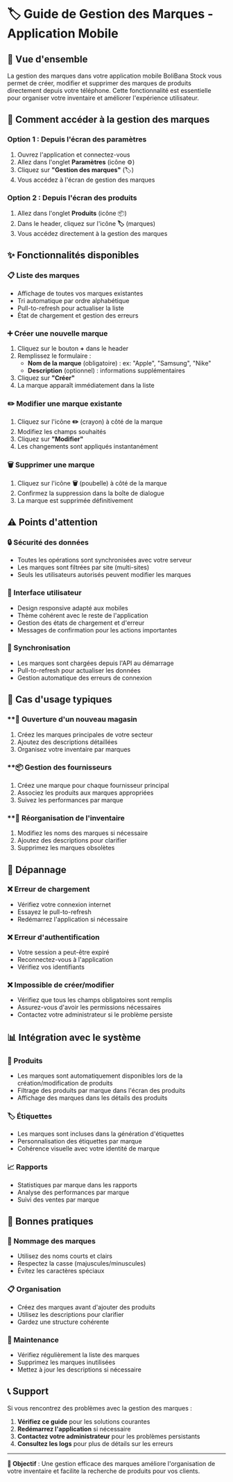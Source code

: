 # 🏷️ Guide de Gestion des Marques - Application Mobile

## 📱 **Vue d'ensemble**

La gestion des marques dans votre application mobile BoliBana Stock vous permet de créer, modifier et supprimer des marques de produits directement depuis votre téléphone. Cette fonctionnalité est essentielle pour organiser votre inventaire et améliorer l'expérience utilisateur.

## 🚀 **Comment accéder à la gestion des marques**

### **Option 1 : Depuis l'écran des paramètres**
1. Ouvrez l'application et connectez-vous
2. Allez dans l'onglet **Paramètres** (icône ⚙️)
3. Cliquez sur **"Gestion des marques"** (🏷️)
4. Vous accédez à l'écran de gestion des marques

### **Option 2 : Depuis l'écran des produits**
1. Allez dans l'onglet **Produits** (icône 📦)
2. Dans le header, cliquez sur l'icône **🏷️** (marques)
3. Vous accédez directement à la gestion des marques

## ✨ **Fonctionnalités disponibles**

### **📋 Liste des marques**
- Affichage de toutes vos marques existantes
- Tri automatique par ordre alphabétique
- Pull-to-refresh pour actualiser la liste
- État de chargement et gestion des erreurs

### **➕ Créer une nouvelle marque**
1. Cliquez sur le bouton **+** dans le header
2. Remplissez le formulaire :
   - **Nom de la marque** (obligatoire) : ex: "Apple", "Samsung", "Nike"
   - **Description** (optionnel) : informations supplémentaires
3. Cliquez sur **"Créer"**
4. La marque apparaît immédiatement dans la liste

### **✏️ Modifier une marque existante**
1. Cliquez sur l'icône **✏️** (crayon) à côté de la marque
2. Modifiez les champs souhaités
3. Cliquez sur **"Modifier"**
4. Les changements sont appliqués instantanément

### **🗑️ Supprimer une marque**
1. Cliquez sur l'icône **🗑️** (poubelle) à côté de la marque
2. Confirmez la suppression dans la boîte de dialogue
3. La marque est supprimée définitivement

## ⚠️ **Points d'attention**

### **🔒 Sécurité des données**
- Toutes les opérations sont synchronisées avec votre serveur
- Les marques sont filtrées par site (multi-sites)
- Seuls les utilisateurs autorisés peuvent modifier les marques

### **📱 Interface utilisateur**
- Design responsive adapté aux mobiles
- Thème cohérent avec le reste de l'application
- Gestion des états de chargement et d'erreur
- Messages de confirmation pour les actions importantes

### **🔄 Synchronisation**
- Les marques sont chargées depuis l'API au démarrage
- Pull-to-refresh pour actualiser les données
- Gestion automatique des erreurs de connexion

## 🎯 **Cas d'usage typiques**

### **🏪 **Ouverture d'un nouveau magasin**
1. Créez les marques principales de votre secteur
2. Ajoutez des descriptions détaillées
3. Organisez votre inventaire par marques

### **📦 **Gestion des fournisseurs**
1. Créez une marque pour chaque fournisseur principal
2. Associez les produits aux marques appropriées
3. Suivez les performances par marque

### **🔄 **Réorganisation de l'inventaire**
1. Modifiez les noms des marques si nécessaire
2. Ajoutez des descriptions pour clarifier
3. Supprimez les marques obsolètes

## 🔧 **Dépannage**

### **❌ Erreur de chargement**
- Vérifiez votre connexion internet
- Essayez le pull-to-refresh
- Redémarrez l'application si nécessaire

### **❌ Erreur d'authentification**
- Votre session a peut-être expiré
- Reconnectez-vous à l'application
- Vérifiez vos identifiants

### **❌ Impossible de créer/modifier**
- Vérifiez que tous les champs obligatoires sont remplis
- Assurez-vous d'avoir les permissions nécessaires
- Contactez votre administrateur si le problème persiste

## 📊 **Intégration avec le système**

### **🔗 Produits**
- Les marques sont automatiquement disponibles lors de la création/modification de produits
- Filtrage des produits par marque dans l'écran des produits
- Affichage des marques dans les détails des produits

### **🏷️ Étiquettes**
- Les marques sont incluses dans la génération d'étiquettes
- Personnalisation des étiquettes par marque
- Cohérence visuelle avec votre identité de marque

### **📈 Rapports**
- Statistiques par marque dans les rapports
- Analyse des performances par marque
- Suivi des ventes par marque

## 🚀 **Bonnes pratiques**

### **📝 Nommage des marques**
- Utilisez des noms courts et clairs
- Respectez la casse (majuscules/minuscules)
- Évitez les caractères spéciaux

### **📋 Organisation**
- Créez des marques avant d'ajouter des produits
- Utilisez les descriptions pour clarifier
- Gardez une structure cohérente

### **🔄 Maintenance**
- Vérifiez régulièrement la liste des marques
- Supprimez les marques inutilisées
- Mettez à jour les descriptions si nécessaire

## 📞 **Support**

Si vous rencontrez des problèmes avec la gestion des marques :

1. **Vérifiez ce guide** pour les solutions courantes
2. **Redémarrez l'application** si nécessaire
3. **Contactez votre administrateur** pour les problèmes persistants
4. **Consultez les logs** pour plus de détails sur les erreurs

---

**🎯 Objectif** : Une gestion efficace des marques améliore l'organisation de votre inventaire et facilite la recherche de produits pour vos clients.
